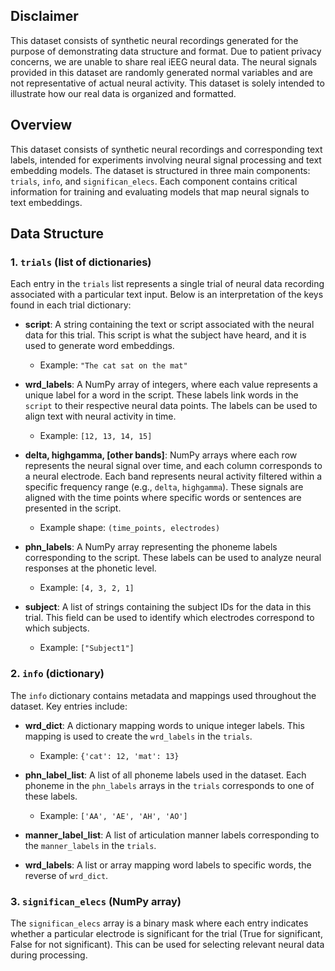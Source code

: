 ## Disclaimer

This dataset consists of synthetic neural recordings generated for the purpose of demonstrating data structure and format. Due to patient privacy concerns, we are unable to share real iEEG neural data. The neural signals provided in this dataset are randomly generated normal variables and are not representative of actual neural activity. This dataset is solely intended to illustrate how our real data is organized and formatted.

## Overview

This dataset consists of synthetic neural recordings and corresponding text labels, intended for experiments involving neural signal processing and text embedding models. The dataset is structured in three main components: `trials`, `info`, and `significan_elecs`. Each component contains critical information for training and evaluating models that map neural signals to text embeddings.

## Data Structure

### 1. `trials` (list of dictionaries)

Each entry in the `trials` list represents a single trial of neural data recording associated with a particular text input. Below is an interpretation of the keys found in each trial dictionary:

- **script**: A string containing the text or script associated with the neural data for this trial. This script is what the subject have heard, and it is used to generate word embeddings.
  
  - Example: `"The cat sat on the mat"`

- **wrd_labels**: A NumPy array of integers, where each value represents a unique label for a word in the script. These labels link words in the `script` to their respective neural data points. The labels can be used to align text with neural activity in time.
  
  - Example: `[12, 13, 14, 15]`

- **delta, highgamma, [other bands]**: NumPy arrays where each row represents the neural signal over time, and each column corresponds to a neural electrode. Each band represents neural activity filtered within a specific frequency range (e.g., `delta`, `highgamma`). These signals are aligned with the time points where specific words or sentences are presented in the script.
  
  - Example shape: `(time_points, electrodes)`

- **phn_labels**: A NumPy array representing the phoneme labels corresponding to the script. These labels can be used to analyze neural responses at the phonetic level.
  
  - Example: `[4, 3, 2, 1]`

- **subject**: A list of strings containing the subject IDs for the data in this trial. This field can be used to identify which electrodes correspond to which subjects.
  
  - Example: `["Subject1"]`

### 2. `info` (dictionary)

The `info` dictionary contains metadata and mappings used throughout the dataset. Key entries include:

- **wrd_dict**: A dictionary mapping words to unique integer labels. This mapping is used to create the `wrd_labels` in the `trials`.
  
  - Example: `{'cat': 12, 'mat': 13}`

- **phn_label_list**: A list of all phoneme labels used in the dataset. Each phoneme in the `phn_labels` arrays in the `trials` corresponds to one of these labels.
  
  - Example: `['AA', 'AE', 'AH', 'AO']`

- **manner_label_list**: A list of articulation manner labels corresponding to the `manner_labels` in the `trials`.

- **wrd_labels**: A list or array mapping word labels to specific words, the reverse of `wrd_dict`.

### 3. `significan_elecs` (NumPy array)

The `significan_elecs` array is a binary mask where each entry indicates whether a particular electrode is significant for the trial (True for significant, False for not significant). This can be used for selecting relevant neural data during processing.
